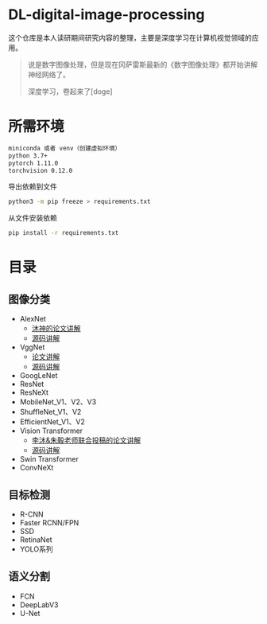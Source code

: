 # DL-digital-image-processing
这个仓库是本人读研期间研究内容的整理，主要是深度学习在计算机视觉领域的应用。

> 说是数字图像处理，但是现在冈萨雷斯最新的《数字图像处理》都开始讲解神经网络了。
>
> 深度学习，卷起来了[doge]

# 所需环境

```tex
miniconda 或者 venv（创建虚拟环境）
python 3.7+
pytorch 1.11.0
torchvision 0.12.0
```

导出依赖到文件

```bash
python3 -m pip freeze > requirements.txt
```

从文件安装依赖
```bash
pip install -r requirements.txt
```

# 目录

## 图像分类

- AlexNet
  - [沐神的论文讲解](https://www.bilibili.com/video/BV1ih411J7Kz)
  - [源码讲解](https://www.bilibili.com/video/BV1aY4y1k767)
- VggNet
  - [论文讲解]()
  - [源码讲解]()
- GoogLeNet
- ResNet
- ResNeXt
- MobileNet_V1、V2、V3
- ShuffleNet_V1、V2
- EfficientNet_V1、V2 
- Vision Transformer
  - [李沐&朱毅老师联合投稿的论文讲解](https://www.bilibili.com/video/BV15P4y137jb)
  - [源码讲解]()
- Swin Transformer
- ConvNeXt

## 目标检测

- R-CNN
- Faster RCNN/FPN
- SSD
- RetinaNet 
- YOLO系列

## 语义分割

- FCN 
- DeepLabV3
- U-Net 
